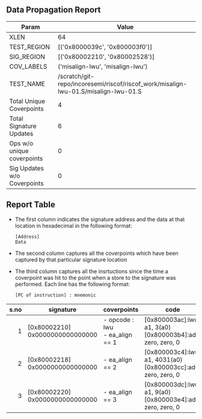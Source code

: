 
## Data Propagation Report

| Param                     | Value    |
|---------------------------|----------|
| XLEN                      | 64      |
| TEST_REGION               | [('0x8000039c', '0x800003f0')]      |
| SIG_REGION                | [('0x80002210', '0x80002528')]      |
| COV_LABELS                | ('misalign-lwu', 'misalign-lwu')      |
| TEST_NAME                 | /scratch/git-repo/incoresemi/riscof/riscof_work/misalign-lwu-01.S/misalign-lwu-01.S    |
| Total Unique Coverpoints  | 4      |
| Total Signature Updates   | 6      |
| Ops w/o unique coverpoints | 0      |
| Sig Updates w/o Coverpoints | 0    |

## Report Table

- The first column indicates the signature address and the data at that location in hexadecimal in the following format: 
  ```
  [Address]
  Data
  ```

- The second column captures all the coverpoints which have been captured by that particular signature location

- The third column captures all the insrtuctions since the time a coverpoint was
  hit to the point when a store to the signature was performed. Each line has
  the following format:
  ```
  [PC of instruction] : mnemonic
  ```

|s.no|            signature             |              coverpoints              |                                 code                                 |
|---:|----------------------------------|---------------------------------------|----------------------------------------------------------------------|
|   1|[0x80002210]<br>0x0000000000000000|- opcode : lwu<br> - ea_align == 1<br> |[0x800003ac]:lwu a1, 3(a0)<br> [0x800003b4]:addi zero, zero, 0<br>    |
|   2|[0x80002218]<br>0x0000000000000000|- ea_align == 2<br>                    |[0x800003c4]:lwu a1, 4031(a0)<br> [0x800003cc]:addi zero, zero, 0<br> |
|   3|[0x80002220]<br>0x0000000000000000|- ea_align == 3<br>                    |[0x800003dc]:lwu a1, 9(a0)<br> [0x800003e4]:addi zero, zero, 0<br>    |
